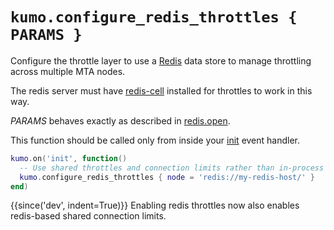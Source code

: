 # `kumo.configure_redis_throttles { PARAMS }`

Configure the throttle layer to use a [Redis](https://redis.io/) data store to
manage throttling across multiple MTA nodes.

The redis server must have [redis-cell](https://github.com/brandur/redis-cell)
installed for throttles to work in this way.

*PARAMS* behaves exactly as described in [redis.open](../redis/open.md).

This function should be called only from inside your [init](../events/init.md)
event handler.

```lua
kumo.on('init', function()
  -- Use shared throttles and connection limits rather than in-process throttles
  kumo.configure_redis_throttles { node = 'redis://my-redis-host/' }
end)
```

{{since('dev', indent=True)}}
    Enabling redis throttles now also enables redis-based shared
    connection limits.
